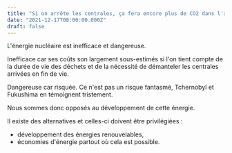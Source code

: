 ```yaml
---
title: "Si on arrête les centrales, ça fera encore plus de CO2 dans l'atmosphère !"
date: "2021-12-17T08:00:00.000Z"
draft: false
---
```


L'énergie nucléaire est inefficace et dangereuse.

Inefficace car ses coûts son largement sous-estimés si l'on tient compte de la durée de vie des déchets et de la nécessité de démanteler les centrales arrivées en fin de vie.

Dangereuse car risquée. Ce n'est pas un risque fantasmé, Tchernobyl et Fukushima en témoignent tristement.

Nous sommes donc opposés au développement de cette énergie.

Il existe des alternatives et celles-ci doivent être privilégiées :
- développement des énergies renouvelables,
- économies d'énergie partout où cela est possible.
